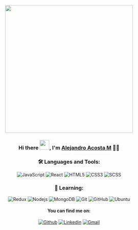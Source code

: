 <div align="center">
<img src="https://i.imgur.com/8MupZHY.gif" width="400px" />
<br>

  ### Hi there <img src="https://raw.githubusercontent.com/iampavangandhi/iampavangandhi/master/gifs/Hi.gif" width="30px">, I'm [Alejandro Acosta M](https://github.com/cszcszczs) 👨‍💻

  
  ### 🛠️ Languages and Tools:

![JavaScript](https://img.shields.io/badge/-JavaScript-black?style=flat-square&logo=javascript)
![React](https://img.shields.io/badge/-React-black?style=flat-square&logo=react)
![HTML5](https://img.shields.io/badge/-HTML5-black?style=flat-square&logo=html5&logoColor=white)
![CSS3](https://img.shields.io/badge/-CSS3-black?style=flat-square&logo=css3)
![SCSS](https://img.shields.io/badge/-SCSS-black?style=flat-square&logo=SASS)
  
  ### 👣 Learning:

![Redux](https://img.shields.io/badge/-Redux-black?style=flat-square&logo=Redux)
![Nodejs](https://img.shields.io/badge/-Nodejs-black?style=flat-square&logo=Node.js)
![MongoDB](https://img.shields.io/badge/-MongoDB-black?style=flat-square&logo=mongodb)
![Git](https://img.shields.io/badge/-Git-black?style=flat-square&logo=git)
![GitHub](https://img.shields.io/badge/-GitHub-black?style=flat-square&logo=github)
![Ubuntu](https://img.shields.io/badge/-Ubuntu-black?style=flat-square&logo=ubuntu)
  
  
  #### You can find me on:
  
[![Github](https://img.shields.io/badge/-Github-333?style=flat&logo=Github&logoColor=white)](https://github.com/scszcszczs)
[![Linkedin](https://img.shields.io/badge/-LinkedIn-blue?style=flat&logo=Linkedin&logoColor=white)](https://www.linkedin.com/in/alejandro-acosta-mu%C3%B1oz-177141221)
[![Gmail](https://img.shields.io/badge/-Gmail-c14438?style=flat&logo=Gmail&logoColor=white)](mailto:alejoacostamz@gmail.com)
<br>
<!--
**cszcszczs/cszcszczs** is a ✨ _special_ ✨ repository because its `README.md` (this file) appears on your GitHub profile.

Here are some ideas to get you started:
- 🔭 I’m currently working on ...
- 🌱 I’m currently learning ...
- 👯 I’m looking to collaborate on ...
- 🤔 I’m looking for help with ...
- 💬 Ask me about ...
- 📫 How to reach me: ...
- 😄 Pronouns: ...
- ⚡ Fun fact: ...
-->
</div>
